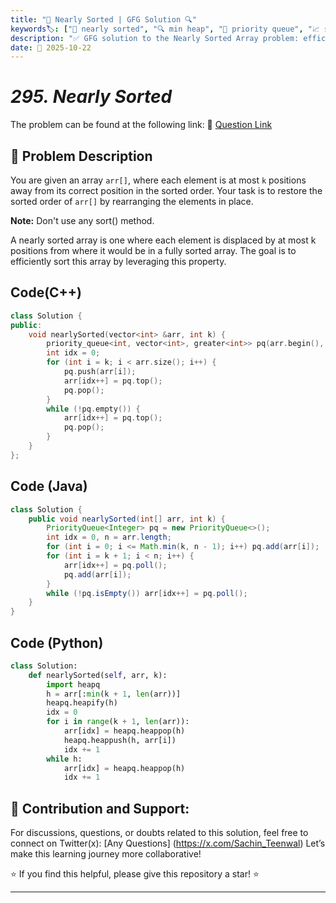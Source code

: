 ```yaml
---
title: "🔢 Nearly Sorted | GFG Solution 🔍"
keywords🏷️: ["🔢 nearly sorted", "🔍 min heap", "📍 priority queue", "📈 sorting", "📘 GFG", "🏁 competitive programming", "📚 DSA"]
description: "✅ GFG solution to the Nearly Sorted Array problem: efficiently sort an array where each element is at most k positions away from its target position using min heap. 🚀"
date: 📅 2025-10-22
---
```


# *295. Nearly Sorted*

The problem can be found at the following link: 🔗 [Question Link](https://www.geeksforgeeks.org/problems/nearly-sorted-1587115620/1)

## **🧩 Problem Description**

You are given an array `arr[]`, where each element is at most `k` positions away from its correct position in the sorted order. Your task is to restore the sorted order of `arr[]` by rearranging the elements in place.

**Note:** Don't use any sort() method.

A nearly sorted array is one where each element is displaced by at most k positions from where it would be in a fully sorted array. The goal is to efficiently sort this array by leveraging this property.


## Code(C++)
```cpp
class Solution {
public:
    void nearlySorted(vector<int> &arr, int k) {
        priority_queue<int, vector<int>, greater<int>> pq(arr.begin(), arr.begin() + k);
        int idx = 0;
        for (int i = k; i < arr.size(); i++) {
            pq.push(arr[i]);
            arr[idx++] = pq.top();
            pq.pop();
        }
        while (!pq.empty()) {
            arr[idx++] = pq.top();
            pq.pop();
        }
    }
};
```

## Code (Java)

```java
class Solution {
    public void nearlySorted(int[] arr, int k) {
        PriorityQueue<Integer> pq = new PriorityQueue<>();
        int idx = 0, n = arr.length;
        for (int i = 0; i <= Math.min(k, n - 1); i++) pq.add(arr[i]);
        for (int i = k + 1; i < n; i++) {
            arr[idx++] = pq.poll();
            pq.add(arr[i]);
        }
        while (!pq.isEmpty()) arr[idx++] = pq.poll();
    }
}
```

## Code (Python)

```python
class Solution:
    def nearlySorted(self, arr, k):
        import heapq
        h = arr[:min(k + 1, len(arr))]
        heapq.heapify(h)
        idx = 0
        for i in range(k + 1, len(arr)):
            arr[idx] = heapq.heappop(h)
            heapq.heappush(h, arr[i])
            idx += 1
        while h:
            arr[idx] = heapq.heappop(h)
            idx += 1
```



## 🎯 **Contribution and Support:**

For discussions, questions, or doubts related to this solution, feel free to connect on Twitter(x): [Any Questions] (https://x.com/Sachin_Teenwal) Let’s make this learning journey more collaborative!

⭐ If you find this helpful, please give this repository a star! ⭐

---

